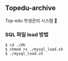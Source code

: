 ## Topedu-archive
Top-edu 학생관리 시스템 🐥

### SQL 파일 load 방법
```
$ cd ./db
$ chmod +x ./mysql_load.sh
$ ./mysql_load.sh
```
